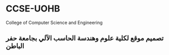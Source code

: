 # CCSE-UOHB
College of Computer Science and Engineering
## تصميم موقع لكلية علوم وهندسة الحاسب الآلي بجامعة حفر الباطن
